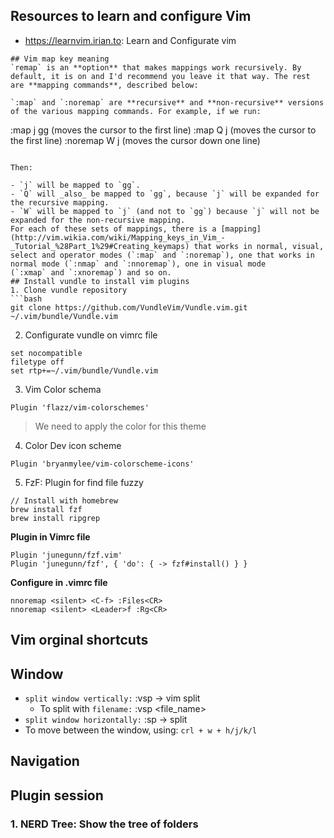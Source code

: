 ## Resources to learn and configure Vim
- https://learnvim.irian.to: Learn and Configurate vim 
```
## Vim map key meaning
`remap` is an **option** that makes mappings work recursively. By default, it is on and I'd recommend you leave it that way. The rest are **mapping commands**, described below:

`:map` and `:noremap` are **recursive** and **non-recursive** versions of the various mapping commands. For example, if we run:

```
:map j gg           (moves the cursor to the first line)
:map Q j            (moves the cursor to the first line)
:noremap W j        (moves the cursor down one line)
```

Then:

- `j` will be mapped to `gg`.
- `Q` will _also_ be mapped to `gg`, because `j` will be expanded for the recursive mapping.
- `W` will be mapped to `j` (and not to `gg`) because `j` will not be expanded for the non-recursive mapping.
For each of these sets of mappings, there is a [mapping](http://vim.wikia.com/wiki/Mapping_keys_in_Vim_-_Tutorial_%28Part_1%29#Creating_keymaps) that works in normal, visual, select and operator modes (`:map` and `:noremap`), one that works in normal mode (`:nmap` and `:nnoremap`), one in visual mode (`:xmap` and `:xnoremap`) and so on.
## Install vundle to install vim plugins
1. Clone vundle repository
```bash
git clone https://github.com/VundleVim/Vundle.vim.git ~/.vim/bundle/Vundle.vim
```
2. Configurate vundle on vimrc file
```text
set nocompatible
filetype off
set rtp+=~/.vim/bundle/Vundle.vim
```
3. Vim Color schema
```text
Plugin 'flazz/vim-colorschemes'
```
> We need to apply the color for this theme
4. Color Dev icon scheme
```text
Plugin 'bryanmylee/vim-colorscheme-icons'
```
5. FzF: Plugin for find file fuzzy
```text
// Install with homebrew
brew install fzf
brew install ripgrep
```
**Plugin in Vimrc file**
```text
Plugin 'junegunn/fzf.vim'
Plugin 'junegunn/fzf', { 'do': { -> fzf#install() } }
```
**Configure in .vimrc file**
```text
nnoremap <silent> <C-f> :Files<CR>
nnoremap <silent> <Leader>f :Rg<CR>
```
## Vim orginal shortcuts
## Window
- `split window vertically:` :vsp -> vim split 
	- To split with `filename:` :vsp <file_name>
- `split window horizontally:` :sp -> split
- To move between the window, using: `crl + w + h/j/k/l`
## Navigation

## Plugin session
### 1. NERD Tree: Show the tree of folders 
